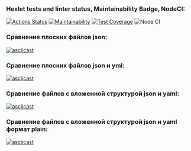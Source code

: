 ### Hexlet tests and linter status, Maintainability Badge, NodeCI:
[![Actions Status](https://github.com/OwlBob/backend-project-46/workflows/hexlet-check/badge.svg)](https://github.com/OwlBob/backend-project-46/actions) [![Maintainability](https://api.codeclimate.com/v1/badges/247122171225a83f6f7f/maintainability)](https://codeclimate.com/github/OwlBob/backend-project-46/maintainability)  [![Test Coverage](https://api.codeclimate.com/v1/badges/247122171225a83f6f7f/test_coverage)](https://codeclimate.com/github/OwlBob/backend-project-46/test_coverage)  ![Node CI](https://github.com/OwlBob/backend-project-46/actions/workflows/nodejs.yml/badge.svg)



### Сравнение плоских файлов json:
[![asciicast](https://asciinema.org/a/3yfTaYbPAbElp2WRavYVpCrpY.svg)](https://asciinema.org/a/3yfTaYbPAbElp2WRavYVpCrpY)

### Сравнение плоских файлов json и yml:
[![asciicast](https://asciinema.org/a/vw97apT03LRNTGD4AfD8MhYZp.svg)](https://asciinema.org/a/vw97apT03LRNTGD4AfD8MhYZp)

### Сравнение файлов с вложенной структурой json и yaml:
[![asciicast](https://asciinema.org/a/XgHq359QjMaGd8V70XbqIDU5r.svg)](https://asciinema.org/a/XgHq359QjMaGd8V70XbqIDU5r)

### Сравнение файлов с вложенной структурой json и yaml формат plain:
[![asciicast](https://asciinema.org/a/gj0wwohuxla6XvSdOAnRHJCDQ.svg)](https://asciinema.org/a/gj0wwohuxla6XvSdOAnRHJCDQ)
